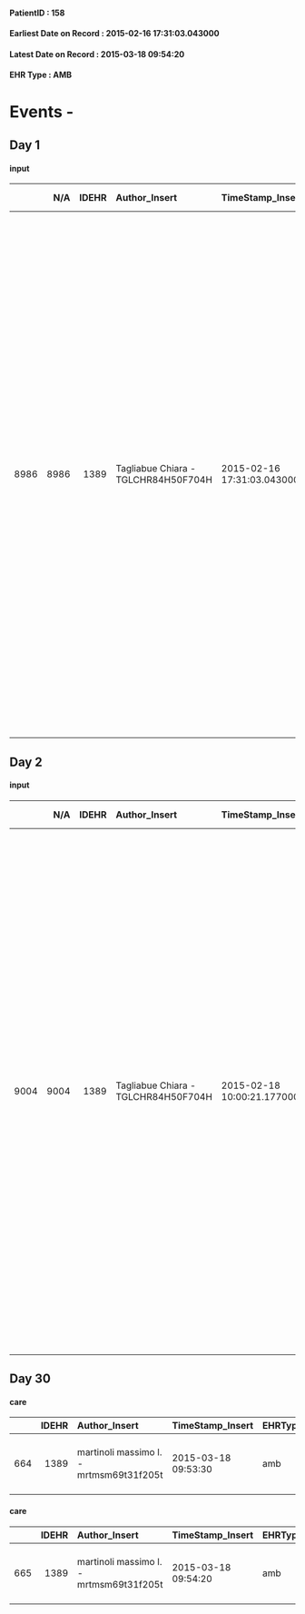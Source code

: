 
#### PatientID : 158
#### Earliest Date on Record : 2015-02-16 17:31:03.043000
#### Latest Date on Record : 2015-03-18 09:54:20
#### EHR Type : AMB

# Events - 

## Day 1

#### input
|      |    N/A |   IDEHR | Author_Insert                       | TimeStamp_Insert           | EHRType   |   PatientID |   IDDigitalSignDocument | persone_vicine   |   Unnamed: 0_x.1 |   IDANAMNESI_SOCIALE | Patient   | FamigliaAltro   | Paziente_T   | FamigliaAltro_T   |   Non_Rilevabile_x.1 | Note_Non_Rilevabile_x.1   | opt_Problemi   | Note_I                                                                                                                                                                                                                                                                                                                                                                                                                                                                               | chk_contr_sintomi   | chk_competenza                                 | opt_paziente_a      | opt_famiglia_a   | opt_adeguatezza   | opt_paziente_solo   | ds_note_con                                                                                                                                                                         | opt_presente_assente   | Presenza_minori   | Caregiver_principale   | ds_familiari_coinv                                | opt_risorse_ec   | opt_paziente_psi   | opt_Ins_vol   | opt_inv_civile   |   invalidita_perc | Needs                   | Domestic partnership   | opt_indennita_acc         | opt_famiglia_psi   |
|-----:|-------:|--------:|:------------------------------------|:---------------------------|:----------|------------:|------------------------:|:-----------------|-----------------:|---------------------:|:----------|:----------------|:-------------|:------------------|---------------------:|:--------------------------|:---------------|:-------------------------------------------------------------------------------------------------------------------------------------------------------------------------------------------------------------------------------------------------------------------------------------------------------------------------------------------------------------------------------------------------------------------------------------------------------------------------------------|:--------------------|:-----------------------------------------------|:--------------------|:-----------------|:------------------|:--------------------|:------------------------------------------------------------------------------------------------------------------------------------------------------------------------------------|:-----------------------|:------------------|:-----------------------|:--------------------------------------------------|:-----------------|:-------------------|:--------------|:-----------------|------------------:|:------------------------|:-----------------------|:--------------------------|:-------------------|
| 8986 |   8986 |    1389 | Tagliabue Chiara - TGLCHR84H50F704H | 2015-02-16 17:31:03.043000 | AMB       |         158 |                   19558 | N/A              |              212 |                  133 | Si#1      | Si#1            | No#0         | Si#1              |                    0 | NR                        | Si#1           | Il paziente conosce la diagnosi, sa dell'attuale presenza di un nodulo polmonare che ha causato episodio emorragico, non conosce l'attuale estensione di malattia n√© la prospettiva di terminalit√†. I genitori e gli altri familiari sono consapevoli della terminalit√† ed hanno condiviso la gravit√† di questa situazione sia con il personale scolastico che con un amico che Nemanja frequenta spesso. l fratellino Marko non conosce la situazione di malattia del fratello. | controllo sintomi#0 | competenza/capacit√† assistenziale caregiver#0 | Sovradimensionate#0 | Congruenti#1     | Da valutare#2     | No#0                | Vive con la mamma Daliborka che lavora per poche ore tre mattine a settimana, il pap√† Alessandro che lavora nell'attivit√† famigliare con i cognati, e il fratello Marko di 11 aa. | Presente#1             | Si#1              | parents                | Lo zio Sebastiano e la zia Alba sono di supporto. | Da valutare#2    | No#0               | No#0          | Si#1             |               100 | Clinici#0;Psicologici#2 | Altri parenti#3        | in fase di accertamento#2 | S√¨#1              |


## Day 2

#### input
|      |    N/A |   IDEHR | Author_Insert                       | TimeStamp_Insert           | EHRType   |   PatientID |   IDDigitalSignDocument | persone_vicine   |   Unnamed: 0_x.1 |   IDANAMNESI_SOCIALE | Patient   | FamigliaAltro   | Paziente_T   | FamigliaAltro_T   |   Non_Rilevabile_x.1 | Note_Non_Rilevabile_x.1   | opt_Problemi   | Note_I                                                                                                                                                                                                                                                                                                                                                                                                                                                                               | chk_contr_sintomi   | chk_competenza                                 | opt_paziente_a      | opt_famiglia_a   | opt_adeguatezza   | opt_paziente_solo   | ds_note_con                                                                                                                                                                                                                           | opt_presente_assente   | Presenza_minori   | Caregiver_principale   | ds_familiari_coinv                                | opt_risorse_ec   | opt_paziente_psi   | opt_Ins_vol   | opt_inv_civile   |   invalidita_perc | Needs                   | Domestic partnership   | opt_indennita_acc         | opt_famiglia_psi   |
|-----:|-------:|--------:|:------------------------------------|:---------------------------|:----------|------------:|------------------------:|:-----------------|-----------------:|---------------------:|:----------|:----------------|:-------------|:------------------|---------------------:|:--------------------------|:---------------|:-------------------------------------------------------------------------------------------------------------------------------------------------------------------------------------------------------------------------------------------------------------------------------------------------------------------------------------------------------------------------------------------------------------------------------------------------------------------------------------|:--------------------|:-----------------------------------------------|:--------------------|:-----------------|:------------------|:--------------------|:--------------------------------------------------------------------------------------------------------------------------------------------------------------------------------------------------------------------------------------|:-----------------------|:------------------|:-----------------------|:--------------------------------------------------|:-----------------|:-------------------|:--------------|:-----------------|------------------:|:------------------------|:-----------------------|:--------------------------|:-------------------|
| 9004 |   9004 |    1389 | Tagliabue Chiara - TGLCHR84H50F704H | 2015-02-18 10:00:21.177000 | AMB       |         158 |                   20364 | N/A              |              253 |                  158 | Si#1      | Si#1            | No#0         | Si#1              |                    0 | NR                        | Si#1           | Il paziente conosce la diagnosi, sa dell'attuale presenza di un nodulo polmonare che ha causato episodio emorragico, non conosce l'attuale estensione di malattia n√© la prospettiva di terminalit√†. I genitori e gli altri familiari sono consapevoli della terminalit√† ed hanno condiviso la gravit√† di questa situazione sia con il personale scolastico che con un amico che Nemanja frequenta spesso. l fratellino Marko non conosce la situazione di malattia del fratello. | controllo sintomi#0 | competenza/capacit√† assistenziale caregiver#0 | Sovradimensionate#0 | Congruenti#1     | Da valutare#2     | No#0                | Vive con la mamma Daliborka che lavora per poche ore tre mattine a settimana, il pap√† Aleksander che lavora nell'attivit√† famigliare con i cognati, e il fratello Marko di 11 aa. Lo zio Sebastiano e la zia Alba sono di supporto. | Presente#1             | Si#1              | parents                | Lo zio Sebastiano e la zia Alba sono di supporto. | Da valutare#2    | No#0               | No#0          | Si#1             |               100 | Clinici#0;Psicologici#2 | Altri parenti#3        | in fase di accertamento#2 | S√¨#1              |


## Day 30

#### care
|     |   IDEHR | Author_Insert                           | TimeStamp_Insert    | EHRType   |   PatientID |   IDGESTIONE_AUSILI |   ds_ncons |   ds_nritiro |   opt_annulla_consegna | dt_Ric_consegna     | dt_ric_cons_forn    | dt_ric_ritiro       | dt_ric_ritiro_forn   | opt_ausilio                                     |
|----:|--------:|:----------------------------------------|:--------------------|:----------|------------:|--------------------:|-----------:|-------------:|-----------------------:|:--------------------|:--------------------|:--------------------|:---------------------|:------------------------------------------------|
| 664 |    1389 | martinoli massimo l. - mrtmsm69t31f205t | 2015-03-18 09:53:30 | amb       |         158 |                 507 |      24784 |        24857 |                      0 | 2015-03-06 00:00:00 | 2015-03-06 00:00:00 | 2015-03-18 00:00:00 | 2015-03-18 00:00:00  | electronic articulated bed with side rails # 14 |

#### care
|     |   IDEHR | Author_Insert                           | TimeStamp_Insert    | EHRType   |   PatientID |   IDGESTIONE_AUSILI |   ds_ncons |   ds_nritiro |   opt_annulla_consegna | dt_Ric_consegna     | dt_ric_cons_forn    | dt_ric_ritiro       | dt_ric_ritiro_forn   | opt_ausilio                             |
|----:|--------:|:----------------------------------------|:--------------------|:----------|------------:|--------------------:|-----------:|-------------:|-----------------------:|:--------------------|:--------------------|:--------------------|:---------------------|:----------------------------------------|
| 665 |    1389 | martinoli massimo l. - mrtmsm69t31f205t | 2015-03-18 09:54:20 | amb       |         158 |                 508 |      24784 |        24857 |                      0 | 2015-03-06 00:00:00 | 2015-03-06 00:00:00 | 2015-03-18 00:00:00 | 2015-03-18 00:00:00  | antid air mattress with compressor # 16 |


